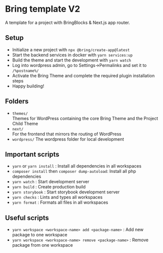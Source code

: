 # Bring template V2

A template for a project with BringBlocks & Next.js app router.

## Setup

- Initialize a new project with `npx @bring/create-app@latest`
- Start the backend services in docker with `yarn services:up`
- Build the theme and start the development with `yarn watch`
- Log into wordpress admin, go to Settings->Permalinks and set it to `/%postname%/`
- Activate the Bring Theme and complete the required plugin installation steps
- Happy building!

## Folders

- `themes/`  
  Themes for WordPress containing the core Bring Theme and the Project Child Theme
- `next/`  
  For the frontend that mirrors the routing of WordPress
- `wordpress/`
  The wordpress folder for local development

## Important scripts

- `yarn` or `yarn install` : Install all dependencies in all workspaces
- `composer install` then `composer dump-autoload`: Install all php dependencies
- `yarn watch` : Start development server
- `yarn build` : Create production build
- `yarn storybook` : Start storybook development server
- `yarn checks` : Lints and types all workspaces
- `yarn format` : Formats all files in all workspaces

## Useful scripts

- `yarn workspace <workspace-name> add <package-name>` : Add new package to one workspace
- `yarn workspace <workspace-name> remove <package-name>` : Remove package from one workspace
